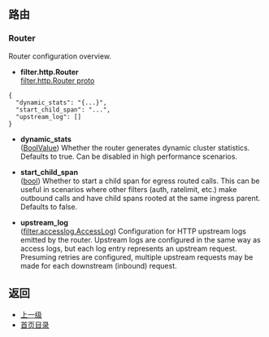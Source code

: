 ## 路由

### Router
Router configuration overview.

- **filter.http.Router**<br />
[filter.http.Router proto]()

```
{
  "dynamic_stats": "{...}",
  "start_child_span": "...",
  "upstream_log": []
}
```
- **dynamic_stats**<br />
	([BoolValue](https://developers.google.com/protocol-buffers/docs/reference/google.protobuf#boolvalue)) Whether the router generates dynamic cluster statistics. Defaults to true. Can be disabled in high performance scenarios.

- **start_child_span**<br />
	([bool](#)) Whether to start a child span for egress routed calls. This can be useful in scenarios where other filters (auth, ratelimit, etc.) make outbound calls and have child spans rooted at the same ingress parent. Defaults to false.

- **upstream_log**<br />
	([filter.accesslog.AccessLog](#)) Configuration for HTTP upstream logs emitted by the router. Upstream logs are configured in the same way as access logs, but each log entry represents an upstream request. Presuming retries are configured, multiple upstream requests may be made for each downstream (inbound) request.



## 返回
- [上一级](../HTTPfilters.md)
- [首页目录](../../../README.md)

